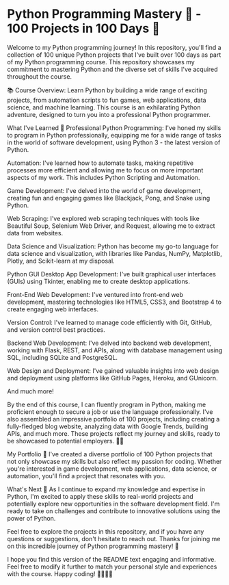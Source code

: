 # Python Programming Mastery 🐍 - 100 Projects in 100 Days 🚀

Welcome to my Python programming journey! In this repository, you'll find a collection of 100 unique Python projects that I've built over 100 days as part of my Python programming course. This repository showcases my commitment to mastering Python and the diverse set of skills I've acquired throughout the course.

📚 Course Overview:
Learn Python by building a wide range of exciting projects, from automation scripts to fun games, web applications, data science, and machine learning. This course is an exhilarating Python adventure, designed to turn you into a professional Python programmer.

What I've Learned 🧠
Professional Python Programming: I've honed my skills to program in Python professionally, equipping me for a wide range of tasks in the world of software development, using Python 3 - the latest version of Python.

Automation: I've learned how to automate tasks, making repetitive processes more efficient and allowing me to focus on more important aspects of my work. This includes Python Scripting and Automation.

Game Development: I've delved into the world of game development, creating fun and engaging games like Blackjack, Pong, and Snake using Python.

Web Scraping: I've explored web scraping techniques with tools like Beautiful Soup, Selenium Web Driver, and Request, allowing me to extract data from websites.

Data Science and Visualization: Python has become my go-to language for data science and visualization, with libraries like Pandas, NumPy, Matplotlib, Plotly, and Scikit-learn at my disposal.

Python GUI Desktop App Development: I've built graphical user interfaces (GUIs) using Tkinter, enabling me to create desktop applications.

Front-End Web Development: I've ventured into front-end web development, mastering technologies like HTML5, CSS3, and Bootstrap 4 to create engaging web interfaces.

Version Control: I've learned to manage code efficiently with Git, GitHub, and version control best practices.

Backend Web Development: I've delved into backend web development, working with Flask, REST, and APIs, along with database management using SQL, including SQLite and PostgreSQL.

Web Design and Deployment: I've gained valuable insights into web design and deployment using platforms like GitHub Pages, Heroku, and GUnicorn.

And much more!

By the end of this course, I can fluently program in Python, making me proficient enough to secure a job or use the language professionally. I've also assembled an impressive portfolio of 100 projects, including creating a fully-fledged blog website, analyzing data with Google Trends, building APIs, and much more. These projects reflect my journey and skills, ready to be showcased to potential employers. 📂💼


My Portfolio 🌟
I've created a diverse portfolio of 100 Python projects that not only showcase my skills but also reflect my passion for coding. Whether you're interested in game development, web applications, data science, or automation, you'll find a project that resonates with you.

What's Next 🚀
As I continue to expand my knowledge and expertise in Python, I'm excited to apply these skills to real-world projects and potentially explore new opportunities in the software development field. I'm ready to take on challenges and contribute to innovative solutions using the power of Python.

Feel free to explore the projects in this repository, and if you have any questions or suggestions, don't hesitate to reach out. Thanks for joining me on this incredible journey of Python programming mastery! 🙌

I hope you find this version of the README text engaging and informative. Feel free to modify it further to match your personal style and experiences with the course. Happy coding! 🐍👨‍💻🚀
